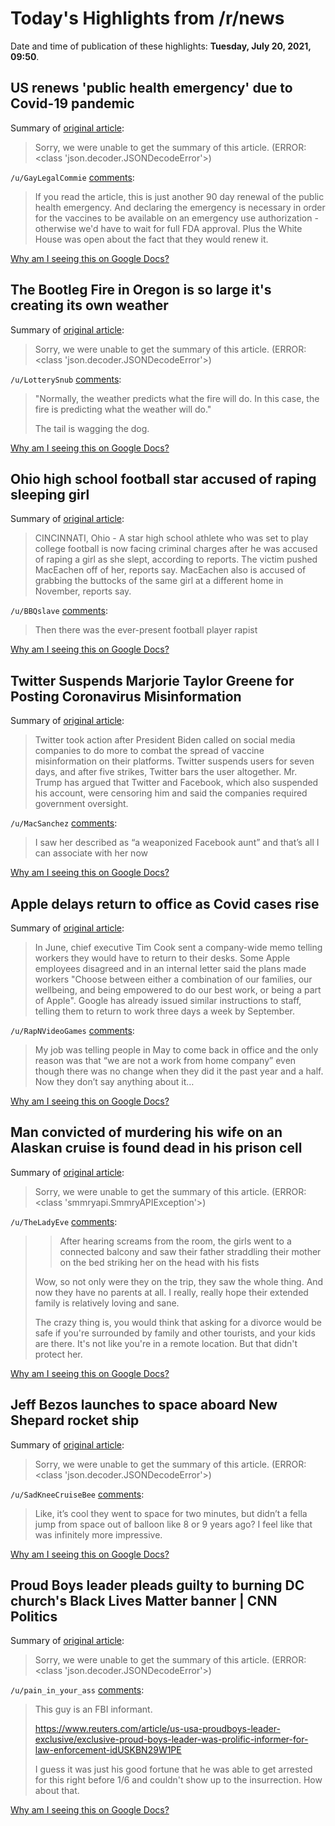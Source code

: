 # Today's Highlights from /r/news

Date and time of publication of these highlights: **Tuesday, July 20, 2021, 09:50**.

## US renews 'public health emergency' due to Covid-19 pandemic

Summary of [original article](https://www.cnn.com/2021/07/20/health/covid-19-public-health-emergency-renewal-bn/index.html?utm_source=feedburner&utm_medium=feed&utm_campaign=Feed%3A+rss%2Fcnn_latest+%28RSS%3A+CNN+-+Most+Recent%29):

> Sorry, we were unable to get the summary of this article. (ERROR: <class 'json.decoder.JSONDecodeError'>)

`/u/GayLegalCommie` [comments](https://www.reddit.com/r/news/comments/oo1dv7/us_renews_public_health_emergency_due_to_covid19/):

> If you read the article, this is just another 90 day renewal of the public health emergency. And declaring the emergency is necessary in order for the vaccines to be available on an emergency use authorization - otherwise we'd have to wait for full FDA approval. Plus the White House was open about the fact that they would renew it.

[Why am I seeing this on Google Docs?](https://docs.google.com/document/d/1Dc6We63vOXIZsc0op-Bt4abqkYjXzOigalQqFxmvvbM/edit?usp=sharing)

## The Bootleg Fire in Oregon is so large it's creating its own weather

Summary of [original article](https://www.cnn.com/2021/07/20/weather/us-western-wildfires-tuesday/index.html):

> Sorry, we were unable to get the summary of this article. (ERROR: <class 'json.decoder.JSONDecodeError'>)

`/u/LotterySnub` [comments](https://www.reddit.com/r/news/comments/oo17ey/the_bootleg_fire_in_oregon_is_so_large_its/):

> "Normally, the weather predicts what the fire will do. In this case, the fire is predicting what the weather will do."
> 
> The tail is wagging the dog.

[Why am I seeing this on Google Docs?](https://docs.google.com/document/d/1Dc6We63vOXIZsc0op-Bt4abqkYjXzOigalQqFxmvvbM/edit?usp=sharing)

## Ohio high school football star accused of raping sleeping girl

Summary of [original article](https://www.cleveland.com/nation/2021/07/ohio-high-school-football-star-accused-of-raping-sleeping-girl.html):

> CINCINNATI, Ohio - A star high school athlete who was set to play college football is now facing criminal charges after he was accused of raping a girl as she slept, according to reports. The victim pushed MacEachen off of her, reports say. MacEachen also is accused of grabbing the buttocks of the same girl at a different home in November, reports say.

`/u/BBQslave` [comments](https://www.reddit.com/r/news/comments/oo20qg/ohio_high_school_football_star_accused_of_raping/):

> Then there was the ever-present football player rapist

[Why am I seeing this on Google Docs?](https://docs.google.com/document/d/1Dc6We63vOXIZsc0op-Bt4abqkYjXzOigalQqFxmvvbM/edit?usp=sharing)

## Twitter Suspends Marjorie Taylor Greene for Posting Coronavirus Misinformation

Summary of [original article](https://www.nytimes.com/2021/07/19/technology/marjorie-taylor-greene-twitter.html):

> Twitter took action after President Biden called on social media companies to do more to combat the spread of vaccine misinformation on their platforms. Twitter suspends users for seven days, and after five strikes, Twitter bars the user altogether. Mr. Trump has argued that Twitter and Facebook, which also suspended his account, were censoring him and said the companies required government oversight.

`/u/MacSanchez` [comments](https://www.reddit.com/r/news/comments/onryy4/twitter_suspends_marjorie_taylor_greene_for/):

> I saw her described as “a weaponized Facebook aunt” and that’s all I can associate with her now

[Why am I seeing this on Google Docs?](https://docs.google.com/document/d/1Dc6We63vOXIZsc0op-Bt4abqkYjXzOigalQqFxmvvbM/edit?usp=sharing)

## Apple delays return to office as Covid cases rise

Summary of [original article](https://www.bbc.co.uk/news/technology-57891289):

> In June, chief executive Tim Cook sent a company-wide memo telling workers they would have to return to their desks. Some Apple employees disagreed and in an internal letter said the plans made workers "Choose between either a combination of our families, our wellbeing, and being empowered to do our best work, or being a part of Apple". Google has already issued similar instructions to staff, telling them to return to work three days a week by September.

`/u/RapNVideoGames` [comments](https://www.reddit.com/r/news/comments/oo0eyc/apple_delays_return_to_office_as_covid_cases_rise/):

> My job was telling people in May to come back in office and the only reason was that “we are not a work from home company” even though there was no change when they did it the past year and a half. Now they don’t say anything about it…

[Why am I seeing this on Google Docs?](https://docs.google.com/document/d/1Dc6We63vOXIZsc0op-Bt4abqkYjXzOigalQqFxmvvbM/edit?usp=sharing)

## Man convicted of murdering his wife on an Alaskan cruise is found dead in his prison cell

Summary of [original article](https://www.cnn.com/2021/07/19/us/cruise-ship-killing-man-found-dead/index.html?utm_source=feedburner&utm_medium=feed&utm_campaign=Feed%3A+rss%2Fcnn_topstories+%28RSS%3A+CNN+-+Top+Stories%29):

> Sorry, we were unable to get the summary of this article. (ERROR: <class 'smmryapi.SmmryAPIException'>)

`/u/TheLadyEve` [comments](https://www.reddit.com/r/news/comments/oo06v8/man_convicted_of_murdering_his_wife_on_an_alaskan/):

> >After hearing screams from the room, the girls went to a connected balcony and saw their father straddling their mother on the bed striking her on the head with his fists
> 
> Wow, so not only were they on the trip, they saw the whole thing. And now they have no parents at all. I really, really hope their extended family is relatively loving and sane. 
> 
> The crazy thing is, you would think that asking for a divorce would be safe if you're surrounded by family and other tourists, and your kids are there. It's not like you're in a remote location. But that didn't protect her.

[Why am I seeing this on Google Docs?](https://docs.google.com/document/d/1Dc6We63vOXIZsc0op-Bt4abqkYjXzOigalQqFxmvvbM/edit?usp=sharing)

## Jeff Bezos launches to space aboard New Shepard rocket ship

Summary of [original article](https://www.bbc.com/news/science-environment-57849364):

> Sorry, we were unable to get the summary of this article. (ERROR: <class 'json.decoder.JSONDecodeError'>)

`/u/SadKneeCruiseBee` [comments](https://www.reddit.com/r/news/comments/oo1v69/jeff_bezos_launches_to_space_aboard_new_shepard/):

> Like, it’s cool they went to space for two minutes, but didn’t a fella jump from space out of balloon like 8 or 9 years ago? I feel like that was infinitely more impressive.

[Why am I seeing this on Google Docs?](https://docs.google.com/document/d/1Dc6We63vOXIZsc0op-Bt4abqkYjXzOigalQqFxmvvbM/edit?usp=sharing)

## Proud Boys leader pleads guilty to burning DC church's Black Lives Matter banner | CNN Politics

Summary of [original article](https://www.cnn.com/2021/07/19/politics/tarrio-proud-boys-guilty-plea/index.html):

> Sorry, we were unable to get the summary of this article. (ERROR: <class 'json.decoder.JSONDecodeError'>)

`/u/pain_in_your_ass` [comments](https://www.reddit.com/r/news/comments/onna3n/proud_boys_leader_pleads_guilty_to_burning_dc/):

> This guy is an FBI informant. 
> 
> https://www.reuters.com/article/us-usa-proudboys-leader-exclusive/exclusive-proud-boys-leader-was-prolific-informer-for-law-enforcement-idUSKBN29W1PE
> 
> I guess it was just his good fortune that he was able to get arrested for this right before 1/6 and couldn't show up to the insurrection. How about that.

[Why am I seeing this on Google Docs?](https://docs.google.com/document/d/1Dc6We63vOXIZsc0op-Bt4abqkYjXzOigalQqFxmvvbM/edit?usp=sharing)

